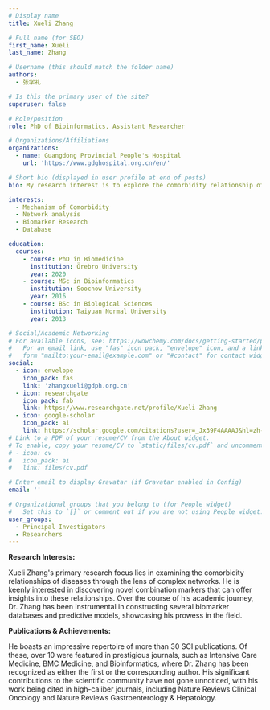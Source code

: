 ```yaml
---
# Display name
title: Xueli Zhang

# Full name (for SEO)
first_name: Xueli
last_name: Zhang

# Username (this should match the folder name)
authors:
  - 张学礼

# Is this the primary user of the site?
superuser: false

# Role/position
role: PhD of Bioinformatics, Assistant Researcher

# Organizations/Affiliations
organizations:
  - name: Guangdong Provincial People's Hospital
    url: 'https://www.gdghospital.org.cn/en/'

# Short bio (displayed in user profile at end of posts)
bio: My research interest is to explore the comorbidity relationship of diseases based on complex networks and to find new combination markers, and has constructed multiple biomarker databases and prediction models.

interests:
  - Mechanism of Comorbidity
  - Network analysis
  - Biomarker Research
  - Database

education:
  courses:
    - course: PhD in Biomedicine
      institution: Örebro University
      year: 2020
    - course: MSc in Bioinformatics
      institution: Soochow University
      year: 2016
    - course: BSc in Biological Sciences
      institution: Taiyuan Normal University
      year: 2013

# Social/Academic Networking
# For available icons, see: https://wowchemy.com/docs/getting-started/page-builder/#icons
#   For an email link, use "fas" icon pack, "envelope" icon, and a link in the
#   form "mailto:your-email@example.com" or "#contact" for contact widget.
social:
  - icon: envelope
    icon_pack: fas
    link: 'zhangxueli@gdph.org.cn'
  - icon: researchgate
    icon_pack: fab
    link: https://www.researchgate.net/profile/Xueli-Zhang
  - icon: google-scholar
    icon_pack: ai
    link: https://scholar.google.com/citations?user=_Jx39F4AAAAJ&hl=zh-CN&oi=sra
# Link to a PDF of your resume/CV from the About widget.
# To enable, copy your resume/CV to `static/files/cv.pdf` and uncomment the lines below.
# - icon: cv
#   icon_pack: ai
#   link: files/cv.pdf

# Enter email to display Gravatar (if Gravatar enabled in Config)
email: ''

# Organizational groups that you belong to (for People widget)
#   Set this to `[]` or comment out if you are not using People widget.
user_groups:
  - Principal Investigators
  - Researchers
---
```


**Research Interests:**

Xueli Zhang's primary research focus lies in examining the comorbidity relationships of diseases through the lens of complex networks. He is keenly interested in discovering novel combination markers that can offer insights into these relationships. Over the course of his academic journey, Dr. Zhang has been instrumental in constructing several biomarker databases and predictive models, showcasing his prowess in the field.

**Publications & Achievements:**

He boasts an impressive repertoire of more than 30 SCI publications. Of these, over 10 were featured in prestigious journals, such as Intensive Care Medicine, BMC Medicine, and Bioinformatics, where Dr. Zhang has been recognized as either the first or the corresponding author. His significant contributions to the scientific community have not gone unnoticed, with his work being cited in high-caliber journals, including Nature Reviews Clinical Oncology and Nature Reviews Gastroenterology & Hepatology.
